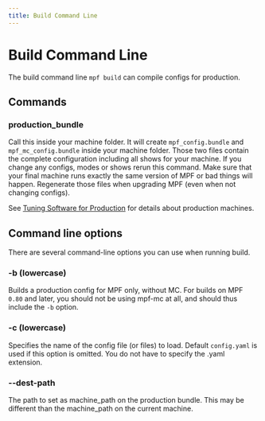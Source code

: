```yaml
---
title: Build Command Line
---
```


# Build Command Line


The build command line `mpf build` can compile configs for production.

## Commands

### production_bundle

Call this inside your machine folder. It will create `mpf_config.bundle`
and `mpf_mc_config.bundle` inside your machine folder. Those two files
contain the complete configuration including all shows for your machine.
If you change any configs, modes or shows rerun this command. Make sure
that your final machine runs exactly the same version of MPF or bad
things will happen. Regenerate those files when upgrading MPF (even when
not changing configs).

See [Tuning Software for Production](../finalization/software.md) for details
about production machines.

## Command line options

There are several command-line options you can use when running build.

### -b (lowercase)

Builds a production config for MPF only, without MC. For builds on MPF `0.80` and later,
you should not be using mpf-mc at all, and should thus include the `-b` option.

### -c (lowercase)

Specifies the name of the config file (or files) to load. Default
`config.yaml` is used if this option is omitted. You do not have to
specify the .yaml extension.

### --dest-path

The path to set as machine_path on the production bundle.
This may be different than the machine_path on the current machine.
